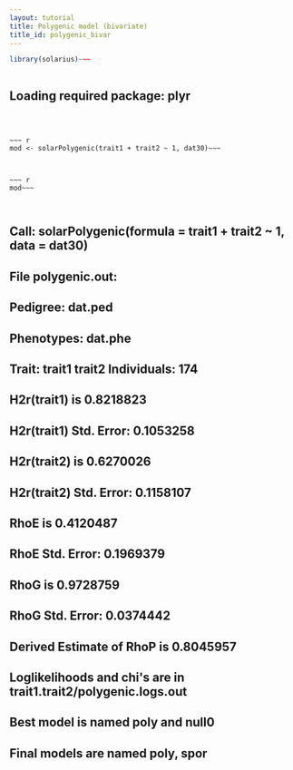 ```yaml
---
layout: tutorial
title: Polygenic model (bivariate)
title_id: polygenic_bivar
---
```





~~~ r
library(solarius)~~~



~~~
## Loading required package: plyr
~~~



~~~ r
mod <- solarPolygenic(trait1 + trait2 ~ 1, dat30)~~~



~~~ r
mod~~~



~~~
## 
## Call: solarPolygenic(formula = trait1 + trait2 ~ 1, data = dat30)
## 
## File polygenic.out:
## 	Pedigree:    dat.ped 
## 	Phenotypes:  dat.phe 
## 	Trait:       trait1 trait2         Individuals:  174 
##  
## 			 H2r(trait1) is 0.8218823   
## 	       H2r(trait1) Std. Error:  0.1053258 
##  
## 			 H2r(trait2) is 0.6270026   
## 	       H2r(trait2) Std. Error:  0.1158107 
##  
## 			 RhoE is 0.4120487   
## 	       RhoE Std. Error:  0.1969379 
##  
## 			 RhoG is 0.9728759 
## 	       RhoG Std. Error:  0.0374442 
##  
## 	       Derived Estimate of RhoP is 0.8045957 
##  
##  
## 	Loglikelihoods and chi's are in trait1.trait2/polygenic.logs.out 
## 	Best model is named poly and null0 
## 	Final models are named poly, spor
~~~



